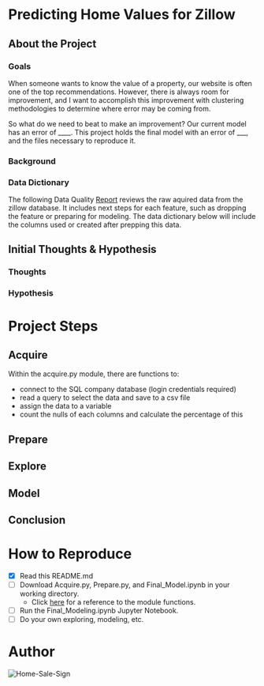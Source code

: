 # Predicting Home Values for Zillow
## About the Project
### Goals
When someone wants to know the value of a property, our website is often one of the top recommendations. However, there is always room for improvement, and I want to accomplish this improvement with clustering methodologies to determine where error may be coming from.  

So what do we need to beat to make an improvement? Our current model has an error of ____. This project holds the final model with an error of ___, and the files necessary to reproduce it.
### Background
### Data Dictionary
The following Data Quality [Report](https://drive.google.com/file/d/1wh3iKkAX7o-PZ46EcsHzoZbxtD-BKB6-/view)
reviews the raw aquired data from the zillow database. It includes next steps for each feature, such as dropping the feature or preparing for modeling. The data dictionary below will include the columns used or created after prepping this data.
## Initial Thoughts & Hypothesis
### Thoughts
### Hypothesis
# Project Steps
## Acquire
Within the acquire.py module, there are functions to:
- connect to the SQL company database (login credentials required)
- read a query to select the data and save to a csv file
- assign the data to a variable
- count the nulls of each columns and calculate the percentage of this
## Prepare
## Explore
## Model
## Conclusion
# How to Reproduce
- [x] Read this README.md
- [ ] Download Acquire.py, Prepare.py, and Final_Model.ipynb in your working directory.
    - Click [here](https://drive.google.com/file/d/1NMZyc3-N4zakq82ZDAZjeYl0BVAEoBhR/view) for a reference to the module functions.
- [ ] Run the Final_Modeling.ipynb Jupyter Notebook.
- [ ] Do your own exploring, modeling, etc.
# Author
![Home-Sale-Sign](https://i.pinimg.com/564x/68/de/23/68de2379e0fec17a991ab4c1ab588c46.jpg)
